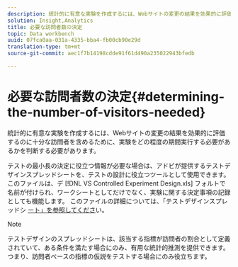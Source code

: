 ```yaml
---
description: 統計的に有意な実験を作成するには、Webサイトの変更の結果を効果的に評価するのに十分な訪問者を含めるために、実験をどの程度の期間実行する必要があるかを判断する必要があります。
solution: Insight,Analytics
title: 必要な訪問者数の決定
topic: Data workbench
uuid: 07fca0aa-031a-4335-bba4-fb00cb90e29d
translation-type: tm+mt
source-git-commit: aec1f7b14198cdde91f61d490a235022943bfedb

---
```



# 必要な訪問者数の決定{#determining-the-number-of-visitors-needed}

統計的に有意な実験を作成するには、Webサイトの変更の結果を効果的に評価するのに十分な訪問者を含めるために、実験をどの程度の期間実行する必要があるかを判断する必要があります。

テストの最小長の決定に役立つ情報が必要な場合は、アドビが提供するテストデザインスプレッドシートを、テストの設計に役立つツールとして使用できます。 このファイルは、デ [!DNL VS Controlled Experiment Design.xls] フォルトで名前が付けられ、ワークシートとしてだけでなく、実験に関する決定事項の記録としても機能します。 このファイルの詳細については、「テストデザインスプレッドシ [ート」を参照してくださ](../../../home/c-undst-ctrld-exp/t-exp-dsn-spst.md#task-d7f674980fe9415d80371d6020bcf164)い。

>[!NOTE]
>
>テストデザインのスプレッドシートは、該当する指標が訪問者の割合として定義されていて、ある条件を満たす場合にのみ、有用な統計的推測を提供できます。 つまり、訪問者ベースの指標の仮説をテストする場合にのみ役立ちます。

